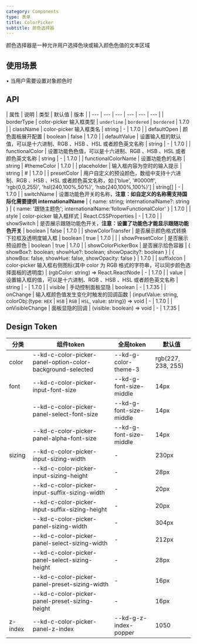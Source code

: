 ```yaml
---
category: Components
type: 表单
title: ColorPicker
subtitle: 颜色选择器
---
```


颜色选择器是一种允许用户选择色块或输入颜色色值的文本区域

## 使用场景

• 当用户需要设置对象颜色时

## API

| 属性 | 说明 | 类型 | 默认值 | 版本 |
| --- | --- | --- | --- | --- | --- |
| borderType | color-picker 输入框类型 | `underline` \| `bordered` | `bordered` | 1.7.0 |
| className | color-picker 输入框类名 | string | - | 1.7.0 |
| defaultOpen | 颜色面板展开配置 | boolean | false | 1.7.0 |
| defaultValue | 设置输入框的默认值，可以是十六进制、RGB 、HSB 、HSL 或者颜色英文名称 | string | - | 1.7.0 |
| functionalColor | 设置功能色色值，可以是十六进制、RGB 、HSB 、HSL 或者颜色英文名称 | string | - | 1.7.0 |
| functionalColorName | 设置功能色的名称 | string | #themeColor | 1.7.0 |
| placeholder | 输入框内容为空时的输入提示 | string | # | 1.7.0 |
| presetColor | 用户自定义的预设颜色，数组中支持十六进制、RGB 、HSB 、HSL 或者颜色英文名称，如:\['blue', '#0000ff', 'rgb(0,0,255)', 'hsl(240,100%,50%)', 'hsb(240,100%,100%)'\] | string[] | - | 1.7.0 |
| switchName | 设置功能色开关的名称，**注意：如自定义的名称需支持国际化需要提供 internationalName** | { name: string; internationalName?: string } | { name: '跟随主题色'; internationalName:'followFunctionalColor' } | 1.7.0 |
| style | color-picker 输入框样式 | React.CSSProperties | - | 1.7.0 |
| showSwitch | 是否展示跟随功能色开关，**注意：设置了功能色才能显示跟随功能色开关** | boolean | false | 1.7.0 |
| showColorTransfer | 是否展示颜色格式转换下拉框及透明度输入框 | boolean | true | 1.7.0 |  |
| showPresetColor | 是否展示预设颜色 | boolean | true | 1.7.0 |
| showColorPickerBox | 是否展示拾色容器 | { showBox?: boolean; showHue?: boolean; showOpacity?: boolean } | { showBox: false, showHue: false, showOpacity: false } | 1.7.0 |
| suffixIcon | color-picker 输入框右侧图标(其中 color 为 RGB 格式的字符串，可以同步颜色选择面板的透明度) | (rgbColor: string) => React.ReactNode | - | 1.7.0 |
| value | 设置输入框的值，可以是十六进制、RGB 、HSB 、HSL 或者颜色英文名称 | string | - | 1.7.0 |
| visible | 手动控制面板显隐 | boolean | - | 1.7.35 |
| onChange | 输入框颜色值发生变化时触发的回调函数 | (inputValue: string, colorObj:{type: `HEX` \| `HSB` \| `RGB` \| `HSL`, value: string}) => void | - | 1.7.0 |
| onVisibleChange | 面板显隐的回调 | (visible: boolean) => void | - | 1.7.35 |

## Design Token

| 分类 | 组件token | 全局token | 默认值 |
| --- | --- | --- | --- |
| color | --kd-c-color-picker-panel-option-color-background-selected | --kd-g-color-theme-3 | rgb(227, 238, 255) |
| font | --kd-c-color-picker-input-font-size | --kd-g-font-size-middle | 14px |
|  | --kd-c-color-picker-panel-select-font-size | --kd-g-font-size-middle | 14px |
|  | --kd-c-color-picker-panel-alpha-font-size | --kd-g-font-size-middle | 14px |
| sizing | --kd-c-color-picker-input-sizing-width | - | 230px |
|  | --kd-c-color-picker-input-sizing-height | - | 28px |
|  | --kd-c-color-picker-input-suffix-sizing-width | - | 20px |
|  | --kd-c-color-picker-input-suffix-sizing-height | - | 20px |
|  | --kd-c-color-picker-panel-sizing-width | - | 304px |
|  | --kd-c-color-picker-panel-select-sizing-width | - | 212px |
|  | --kd-c-color-picker-panel-select-sizing-height | - | 28px |
|  | --kd-c-color-picker-panel-preset-sizing-width | - | 16px |
|  | --kd-c-color-picker-panel-preset-sizing-height | - | 16px |
| z-index | --kd-c-color-picker-panel-z-index | --kd-g-z-index-popper | 1050 |
